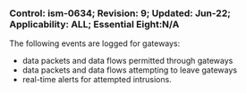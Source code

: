 ### Control: ism-0634; Revision: 9; Updated: Jun-22; Applicability: ALL; Essential Eight:N/A
<p>The following events are logged for gateways:</p>
                  <ul>
                     <li>data packets and data flows permitted through gateways</li>
                     <li>data packets and data flows attempting to leave gateways</li>
                     <li>real-time alerts for attempted intrusions.</li>
                  </ul>